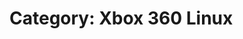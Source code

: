 # Category: Xbox 360 Linux

<Debian-etch>
<Debian-lenny>
<Debian-squeeze>
<Lflash>
<Linux_Distros>
<Linux_Kernel>
<Linux_Kernel_Development>
<List_of_Unix_Distributions>
<LiveCD>
<Ubuntu>
<Ubuntu11.10>
<Ubuntu7.10>
<Xenos_Framebuffer>